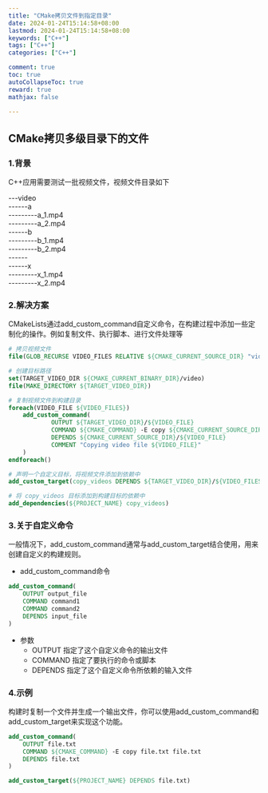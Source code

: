 ```yaml
---
title: "CMake拷贝文件到指定目录"
date: 2024-01-24T15:14:58+08:00
lastmod: 2024-01-24T15:14:58+08:00
keywords: ["C++"]
tags: ["C++"]
categories: ["C++"]

comment: true
toc: true
autoCollapseToc: true
reward: true
mathjax: false

---
```


<!--more-->

## CMake拷贝多级目录下的文件

### 1.背景

C++应用需要测试一批视频文件，视频文件目录如下

---video \
------a \
---------a_1.mp4 \
---------a_2.mp4 \
------b \
---------b_1.mp4 \
---------b_2.mp4 \
------ \
------x \
---------x_1.mp4 \
---------x_2.mp4 

### 2.解决方案


CMakeLists通过add_custom_command自定义命令，在构建过程中添加一些定制化的操作。例如复制文件、执行脚本、进行文件处理等

```CMake
# 拷贝视频文件
file(GLOB_RECURSE VIDEO_FILES RELATIVE ${CMAKE_CURRENT_SOURCE_DIR} "video/*/*.mp4")

# 创建目标路径
set(TARGET_VIDEO_DIR ${CMAKE_CURRENT_BINARY_DIR}/video)
file(MAKE_DIRECTORY ${TARGET_VIDEO_DIR})

# 复制视频文件到构建目录
foreach(VIDEO_FILE ${VIDEO_FILES})
	add_custom_command(
			OUTPUT ${TARGET_VIDEO_DIR}/${VIDEO_FILE}
			COMMAND ${CMAKE_COMMAND} -E copy ${CMAKE_CURRENT_SOURCE_DIR}/${VIDEO_FILE} ${TARGET_VIDEO_DIR}/${VIDEO_FILE}
			DEPENDS ${CMAKE_CURRENT_SOURCE_DIR}/${VIDEO_FILE}
			COMMENT "Copying video file ${VIDEO_FILE}"
	)
endforeach()

# 声明一个自定义目标，将视频文件添加到依赖中
add_custom_target(copy_videos DEPENDS ${TARGET_VIDEO_DIR}/${VIDEO_FILES})

# 将 copy_videos 目标添加到构建目标的依赖中
add_dependencies(${PROJECT_NAME} copy_videos)

```

### 3.关于自定义命令
一般情况下，add_custom_command通常与add_custom_target结合使用，用来创建自定义的构建规则。

* add_custom_command命令

```CMake
add_custom_command(
    OUTPUT output_file
    COMMAND command1
    COMMAND command2
    DEPENDS input_file
)
```

* 参数
  * OUTPUT 指定了这个自定义命令的输出文件
  * COMMAND 指定了要执行的命令或脚本
  * DEPENDS 指定了这个自定义命令所依赖的输入文件
  
### 4.示例
构建时复制一个文件并生成一个输出文件，你可以使用add_custom_command和add_custom_target来实现这个功能。

```CMake
add_custom_command(
    OUTPUT file.txt
    COMMAND ${CMAKE_COMMAND} -E copy file.txt file.txt
    DEPENDS file.txt
)

add_custom_target(${PROJECT_NAME} DEPENDS file.txt)

```

